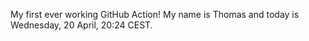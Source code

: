 My first ever working GitHub Action!
My name is Thomas and today is Wednesday, 20 April, 20:24 CEST. 
